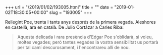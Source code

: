 +++
url = "/2019/01/02/193005.html"
title = ""
date = "2019-01-02T18:30:05+00:00"
slug = "193005"
+++

Rellegint Poe, trenta i tants anys després de la primera vegada. Aleshores en castellà, ara en català. De Julio Cortázar a Carles Riba:

> Aquesta delicada i rara presència d'Edgar Poe s'oblidarà, si voleu, moltes vegades; però tantes vegades la vostra sensibilitat us portarà per tal camí descurosament, i l'encontrareu allí de nou.